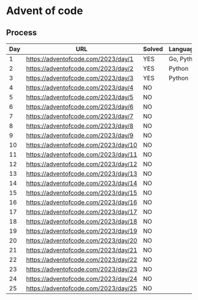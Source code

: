 # Advent of code

## Process

|Day|URL|Solved|Languages|
|---|---|---|---|
|1|https://adventofcode.com/2023/day/1|YES|Go, Python|
|2|https://adventofcode.com/2023/day/2|YES|Python|
|3|https://adventofcode.com/2023/day/3|YES|Python|
|4|https://adventofcode.com/2023/day/4|NO||
|5|https://adventofcode.com/2023/day/5|NO||
|6|https://adventofcode.com/2023/day/6|NO||
|7|https://adventofcode.com/2023/day/7|NO||
|8|https://adventofcode.com/2023/day/8|NO||
|9|https://adventofcode.com/2023/day/9|NO||
|10|https://adventofcode.com/2023/day/10|NO||
|11|https://adventofcode.com/2023/day/11|NO||
|12|https://adventofcode.com/2023/day/12|NO||
|13|https://adventofcode.com/2023/day/13|NO||
|14|https://adventofcode.com/2023/day/14|NO||
|15|https://adventofcode.com/2023/day/15|NO||
|16|https://adventofcode.com/2023/day/16|NO||
|17|https://adventofcode.com/2023/day/17|NO||
|18|https://adventofcode.com/2023/day/18|NO||
|19|https://adventofcode.com/2023/day/19|NO||
|20|https://adventofcode.com/2023/day/20|NO||
|21|https://adventofcode.com/2023/day/21|NO||
|22|https://adventofcode.com/2023/day/22|NO||
|23|https://adventofcode.com/2023/day/23|NO||
|24|https://adventofcode.com/2023/day/24|NO||
|25|https://adventofcode.com/2023/day/25|NO||

